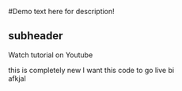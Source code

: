 #Demo 
text here for description!  

## subheader

Watch tutorial on Youtube

this is completely new
I want this code to go live bi  
afkjal 